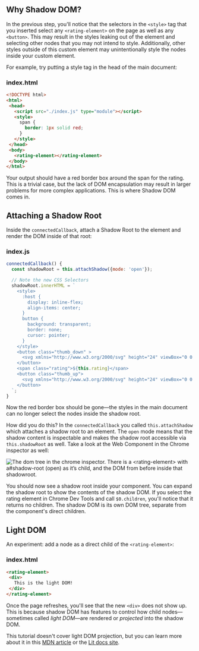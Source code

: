 ## Why Shadow DOM?

In the previous step, you'll notice that the selectors in the `<style>` tag that you inserted select any `<rating-element>` on the page as well as any `<button>`. This may result in the styles leaking out of the element and selecting other nodes that you may not intend to style. Additionally, other styles outside of this custom element may unintentionally style the nodes inside your custom element.

For example, try putting a style tag in the head of the main document:

### index.html

```html
<!DOCTYPE html>
<html>
 <head>
   <script src="./index.js" type="module"></script>
   <style>
     span {
       border: 1px solid red;
     }
   </style>
 </head>
 <body>
   <rating-element></rating-element>
 </body>
</html>
```

Your output should have a red border box around the span for the rating. This is a trivial case, but the lack of DOM encapsulation may result in larger problems for more complex applications. This is where Shadow DOM comes in.

## Attaching a Shadow Root

Inside the `connectedCallback`, attach a Shadow Root to the element and render the DOM inside of that root:

### index.js

```js
connectedCallback() {
  const shadowRoot = this.attachShadow({mode: 'open'});

  // Note the new CSS Selectors
  shadowRoot.innerHTML = `
    <style>
      :host {
        display: inline-flex;
        align-items: center;
      }
      button {
        background: transparent;
        border: none;
        cursor: pointer;
      }
    </style>
    <button class="thumb_down" >
      <svg xmlns="http://www.w3.org/2000/svg" height="24" viewBox="0 0 24 24" width="24"><path d="M15 3H6c-.83 0-1.54.5-1.84 1.22l-3.02 7.05c-.09.23-.14.47-.14.73v2c0 1.1.9 2 2 2h6.31l-.95 4.57-.03.32c0 .41.17.79.44 1.06L9.83 23l6.59-6.59c.36-.36.58-.86.58-1.41V5c0-1.1-.9-2-2-2zm4 0v12h4V3h-4z"/></svg>
    </button>
    <span class="rating">${this.rating}</span>
    <button class="thumb_up">
      <svg xmlns="http://www.w3.org/2000/svg" height="24" viewBox="0 0 24 24" width="24"><path d="M1 21h4V9H1v12zm22-11c0-1.1-.9-2-2-2h-6.31l.95-4.57.03-.32c0-.41-.17-.79-.44-1.06L14.17 1 7.59 7.59C7.22 7.95 7 8.45 7 9v10c0 1.1.9 2 2 2h9c.83 0 1.54-.5 1.84-1.22l3.02-7.05c.09-.23.14-.47.14-.73v-2z"/></svg>
    </button>
  `;
}
```

Now the red border box should be gone—the styles in the main document can no longer select the nodes inside the shadow root.

How did you do this? In the `connectedCallback` you called `this.attachShadow` which attaches a shadow root to an element. The `open` mode means that the shadow content is inspectable and makes the shadow root accessible via `this.shadowRoot` as well. Take a look at the Web Component in the Chrome inspector as well:

<img src="/images/tutorials/wc-to-lit/dom-tree.png" alt="The dom tree in the chrome inspector. There is a <rating-element> with a#shadow-root (open) as it&rsquo;s child, and the DOM from before inside that shadowroot.">

You should now see a shadow root inside your component. You can expand the shadow root to show the contents of the shadow DOM. If you select the rating element in Chrome Dev Tools and call `$0.children`, you'll notice that it returns no children. The shadow DOM is its own DOM tree, separate from the component's direct children.

## Light DOM

An experiment: add a node as a direct child of the `<rating-element>`:

### index.html

```html
<rating-element>
 <div>
   This is the light DOM!
 </div>
</rating-element>
```

Once the page refreshes, you'll see that the new `<div>` does not show up. This is because shadow DOM has features to control how child nodes—sometimes called *light DOM*—are rendered or *projected* into the shadow DOM.

<aside class="info">
This tutorial doesn't cover light DOM projection, but you can learn more about it in this <a href="https://developer.mozilla.org/en-US/docs/Web/Web_Components/Using_templates_and_slots#adding_flexibility_with_slots">MDN article</a> or the <a href="https://lit.dev/docs/components/shadow-dom/#slots">Lit docs site</a>.
</aside>
